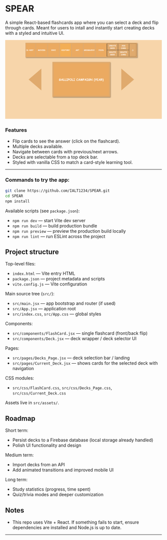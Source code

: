# SPEAR

A simple React-based flashcards app where you can select a deck and flip through cards. Meant for users to intall and instantly start creating decks with a styled and intuitive UI. 

![SPEAR Image](src/images/main.png)


### Features
- Flip cards to see the answer (click on the flashcard).  
- Multiple decks available.  
- Navigate between cards with previous/next arrows.  
- Decks are selectable from a top deck bar.  
- Styled with vanilla CSS to match a card-style learning tool.  

---

### Commands to try the app:

```bash
git clone https://github.com/IALT1234/SPEAR.git
cd SPEAR
npm install
```

Available scripts (see `package.json`):

- `npm run dev` — start Vite dev server
- `npm run build` — build production bundle
- `npm run preview` — preview the production build locally
- `npm run lint` — run ESLint across the project

## Project structure

Top-level files:

- `index.html` — Vite entry HTML
- `package.json` — project metadata and scripts
- `vite.config.js` — Vite configuration

Main source tree (`src/`):

- `src/main.jsx` — app bootstrap and router (if used)
- `src/App.jsx` — application root
- `src/index.css`, `src/App.css` — global styles

Components:

- `src/components/FlashCard.jsx` — single flashcard (front/back flip)
- `src/components/Deck.jsx` — deck wrapper / deck selector UI

Pages:

- `src/pages/Decks_Page.jsx` — deck selection bar / landing
- `src/pages/Current_Deck.jsx` — shows cards for the selected deck with navigation

CSS modules:

- `src/css/FlashCard.css`, `src/css/Decks_Page.css`, `src/css/Current_Deck.css`

Assets live in `src/assets/`.

## Roadmap

Short term:

- Persist decks to a Firebase database (local storage already handled)
- Polish UI functionality and design

Medium term:
- Import decks from an API
- Add animated transitions and improved mobile UI

Long term:
- Study statistics (progress, time spent)
- Quiz/trivia modes and deeper customization

## Notes

- This repo uses Vite + React. If something fails to start, ensure dependencies are installed and Node.js is up to date.

---

